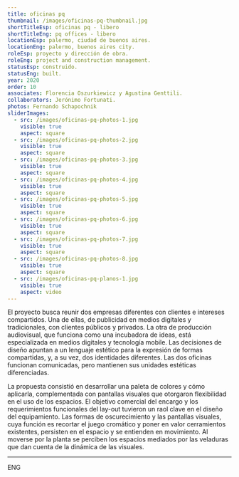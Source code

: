 ```yaml
---
title: oficinas pq
thumbnail: /images/oficinas-pq-thumbnail.jpg
shortTitleEsp: oficinas pq - libero
shortTitleEng: pq offices - libero
locationEsp: palermo, ciudad de buenos aires.
locationEng: palermo, buenos aires city.
roleEsp: proyecto y dirección de obra.
roleEng: project and construction management.
statusEsp: construido.
statusEng: built.
year: 2020
order: 10
associates: Florencia Oszurkiewicz y Agustina Genttili.
collaborators: Jerónimo Fortunati.
photos: Fernando Schapochnik
sliderImages:
  - src: /images/oficinas-pq-photos-1.jpg
    visible: true
    aspect: square
  - src: /images/oficinas-pq-photos-2.jpg
    visible: true
    aspect: square
  - src: /images/oficinas-pq-photos-3.jpg
    visible: true
    aspect: square
  - src: /images/oficinas-pq-photos-4.jpg
    visible: true
    aspect: square
  - src: /images/oficinas-pq-photos-5.jpg
    visible: true
    aspect: square
  - src: /images/oficinas-pq-photos-6.jpg
    visible: true
    aspect: square
  - src: /images/oficinas-pq-photos-7.jpg
    visible: true
    aspect: square
  - src: /images/oficinas-pq-photos-8.jpg
    visible: true
    aspect: square
  - src: /images/oficinas-pq-planos-1.jpg
    visible: true
    aspect: video
---
```


El proyecto busca reunir dos empresas diferentes con clientes e intereses compartidos. Una de ellas, de publicidad en medios digitales y tradicionales, con clientes públicos y privados. La otra de producción audiovisual, que funciona como una incubadora de ideas, está especializada en medios digitales y tecnología mobile. Las decisiones de diseño apuntan a un lenguaje estético para la expresión de formas compartidas, y, a su vez, dos identidades diferentes. Las dos oficinas funcionan comunicadas, pero mantienen sus unidades estéticas diferenciadas. 

La propuesta consistió en desarrollar una paleta de colores y cómo aplicarla, complementada con pantallas visuales que otorgaron flexibilidad en el uso de los espacios. El objetivo comercial del encargo y los requerimientos funcionales del lay-out tuvieron un raol clave en el diseño del equipamiento. Las formas de oscurecimiento y las pantallas visuales, cuya función es recortar el juego cromático y poner en valor cerramientos existentes, persisten en el espacio y se entienden en movimiento. Al moverse por la planta se perciben los espacios mediados por las veladuras que dan cuenta de la dinámica de las visuales. 

----

ENG